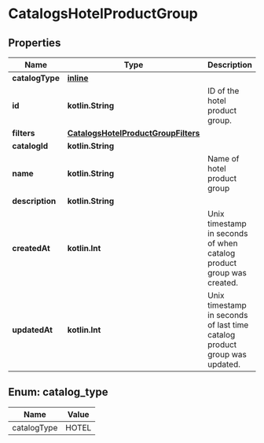 
# CatalogsHotelProductGroup

## Properties
Name | Type | Description | Notes
------------ | ------------- | ------------- | -------------
**catalogType** | [**inline**](#CatalogType) |  | 
**id** | **kotlin.String** | ID of the hotel product group. | 
**filters** | [**CatalogsHotelProductGroupFilters**](CatalogsHotelProductGroupFilters.md) |  | 
**catalogId** | **kotlin.String** |  | 
**name** | **kotlin.String** | Name of hotel product group |  [optional]
**description** | **kotlin.String** |  |  [optional]
**createdAt** | **kotlin.Int** | Unix timestamp in seconds of when catalog product group was created. |  [optional]
**updatedAt** | **kotlin.Int** | Unix timestamp in seconds of last time catalog product group was updated. |  [optional]


<a id="CatalogType"></a>
## Enum: catalog_type
Name | Value
---- | -----
catalogType | HOTEL



